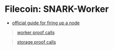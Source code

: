 # Filecoin: SNARK-Worker

- [official guide for firing up a node](https://lotus.filecoin.io/lotus/developers/local-network/)

> [worker proof calls](https://github.com/filecoin-project/lotus/blob/master/api/api_worker.go)

> [storage proof calls](https://github.com/filecoin-project/lotus/blob/master/api/api_storage.go)